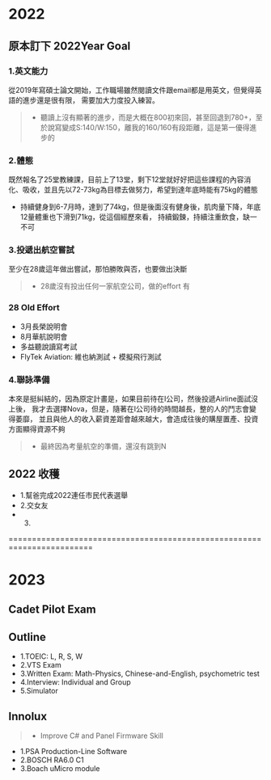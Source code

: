 # 2022

## 原本訂下 2022Year Goal

### 1.英文能力
從2019年寫碩士論文開始，工作職場雖然閱讀文件跟email都是用英文，但覺得英語的進步還是很有限， 需要加大力度投入練習。

> * 聽讀上沒有顯著的進步，而是大概在800初來回，甚至回退到780+，至於說寫變成S:140/W:150，離我的160/160有段距離，這是第一優得進步的

### 2.體態
既然報名了25堂教練課，目前上了13堂，剩下12堂就好好把這些課程的內容消化、吸收，並且先以72-73kg為目標去做努力，希望到達年底時能有75kg的體態

* 持續健身到6-7月時，達到了74kg，但是後面沒有健身後，肌肉量下降，年底12量體重也下滑到71kg，從這個經歷來看，
持續鍛鍊，持續注重飲食，缺一不可

### 3.投遞出航空嘗試
至少在28歲這年做出嘗試，那怕勝敗與否，也要做出決斷

> * 28歲沒有投出任何一家航空公司，做的effort 有

### 28 Old Effort
* 3月長榮說明會
* 8月華航說明會
* 多益聽說讀寫考試
* FlyTek Aviation: 維也納測試 + 模擬飛行測試

### 4.聯詠準備
本來是挺糾結的，因為原定計畫是，如果目前待在I公司，然後投遞Airline面試沒上後，
我才去選擇Nova，但是，隨著在I公司待的時間越長，整的人的鬥志會變得萎靡，
並且與他人的收入薪資差距會越來越大，會造成往後的購屋置產、投資方面顯得資源不夠

> * 最終因為考量航空的準備，還沒有跳到N

## 2022 收穫
* 1.幫爸完成2022連任市民代表選舉
* 2.交女友
* 3.

========================================================================

# 2023

## Cadet Pilot Exam

## Outline
* 1.TOEIC: L, R, S, W
* 2.VTS Exam
* 3.Written Exam: Math-Physics, Chinese-and-English, psychometric test
* 4.Interview: Individual and Group
* 5.Simulator

## Innolux
> * Improve C# and Panel Firmware Skill

* 1.PSA Production-Line Software
* 2.BOSCH RA6.0 C1
* 3.Boach uMicro module



